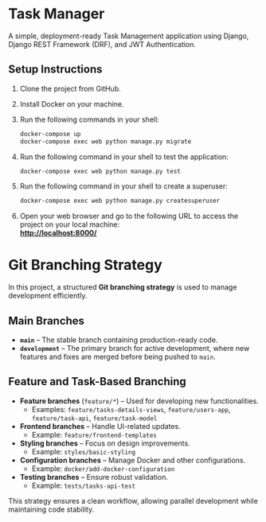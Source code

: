 # Task Manager  
A simple, deployment-ready Task Management application using Django, Django REST Framework (DRF), and JWT Authentication.  

## Setup Instructions  

1. Clone the project from GitHub.  
2. Install Docker on your machine.  
3. Run the following commands in your shell:  

   ```sh
   docker-compose up
   docker-compose exec web python manage.py migrate

4.  Run the following command in your shell to test the application:  
    ```sh
    docker-compose exec web python manage.py test 

5. Run the following command in your shell to create a superuser:  
    ```sh
    docker-compose exec web python manage.py createsuperuser 

6. Open your web browser and go to the following URL to access the project on your local machine:  
   **[http://localhost:8000/](http://localhost:8000/)**

# Git Branching Strategy  

In this project, a structured **Git branching strategy** is used to manage development efficiently.  

## Main Branches  
- **`main`** – The stable branch containing production-ready code.  
- **`development`** – The primary branch for active development, where new features and fixes are merged before being pushed to `main`.  

## Feature and Task-Based Branching  
- **Feature branches** (`feature/*`) – Used for developing new functionalities.  
  - Examples: `feature/tasks-details-views`, `feature/users-app`, `feature/task-api`, `feature/task-model`  
- **Frontend branches** – Handle UI-related updates.  
  - Example: `feature/frontend-templates`  
- **Styling branches** – Focus on design improvements.  
  - Example: `styles/basic-styling`  
- **Configuration branches** – Manage Docker and other configurations.  
  - Example: `docker/add-docker-configuration`  
- **Testing branches** – Ensure robust validation.  
  - Example: `tests/tasks-api-test`  

This strategy ensures a clean workflow, allowing parallel development while maintaining code stability.
